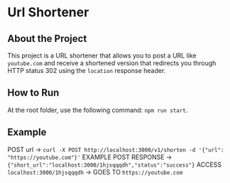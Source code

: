 # Url Shortener

## About the Project

This project is a URL shortener that allows you to post a URL like `youtube.com` and receive a shortened version that redirects you through HTTP status 302 using the `location` response header.

## How to Run

At the root folder, use the following command: `npm run start`.

## Example

POST url -> `curl -X POST http://localhost:3000/v1/shorten -d '{"url": "https://youtube.com"}'`
EXAMPLE POST RESPONSE -> `{"short_url":"localhost:3000/1hjsqqqdh","status":"success"}`
ACCESS `localhost:3000/1hjsqqqdh` -> GOES TO `https://youtube.com`
